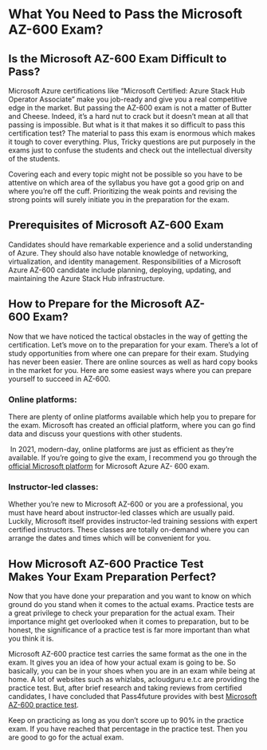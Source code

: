 <h1><span style="font-size:26px;"><strong>What You Need to Pass the Microsoft AZ-600 Exam?</strong></span></h1>

<h2><span style="font-size:22px;"><strong>Is the Microsoft AZ-600 Exam Difficult to Pass?</strong></span></h2>

<p>Microsoft Azure certifications like &ldquo;Microsoft Certified: Azure Stack Hub Operator Associate&rdquo; make you job-ready and give you a real competitive edge in the market. But passing the AZ-600 exam is not a matter of Butter and Cheese. Indeed, it&rsquo;s a hard nut to crack but it doesn&rsquo;t mean at all that passing is impossible. But what is it that makes it so difficult to pass this certification test? The material to pass this exam is enormous which makes it tough to cover everything. Plus, Tricky questions are put purposely in the exams just to confuse the students and check out the intellectual diversity of the students.</p>

<p>Covering each and every topic might not be possible so you have to be attentive on which area of the syllabus you have got a good grip on and where you&rsquo;re off the cuff. Prioritizing the weak points and revising the strong points will surely initiate you in the preparation for the exam.</p>

<h2><span style="font-size:22px;"><strong>Prerequisites of Microsoft AZ-600 Exam</strong></span></h2>

<p>Candidates should have remarkable experience and a solid understanding of Azure. They should also have notable knowledge of networking, virtualization, and identity management. Responsibilities of a Microsoft Azure AZ-600 candidate include planning, deploying, updating, and maintaining the Azure Stack Hub infrastructure.</p>

<h2><span style="font-size:22px;"><strong>How to Prepare for the Microsoft AZ-600&nbsp;Exam?</strong></span></h2>

<p>Now that we have noticed the tactical obstacles in the way of getting the certification. Let&rsquo;s move on to the preparation for your exam. There&rsquo;s a lot of study opportunities from where one can prepare for their exam. Studying has never been easier. There are online sources as well as hard copy books in the market for you. Here are some easiest ways where you can prepare yourself to succeed in AZ-600.</p>

<h3><strong>Online platforms:</strong></h3>

<p>There are plenty of online platforms available which help you to prepare for the exam. Microsoft has created an official platform, where you can go find data and discuss your questions with other students.</p>

<p>&nbsp;In 2021, modern-day, online platforms are just as efficient as they&rsquo;re available. If you&rsquo;re going to give the exam, I recommend you go through the <a href="https://docs.microsoft.com/en-us/learn/certifications/exams/az-600">official Microsoft platform</a> for Microsoft Azure AZ- 600 exam.</p>

<h3><strong>Instructor-led classes:</strong></h3>

<p>Whether you&rsquo;re new to Microsoft AZ-600 or you are a professional, you must have heard about instructor-led classes which are usually paid. Luckily, Microsoft itself provides instructor-led training sessions with expert certified instructors. These classes are totally on-demand where you can arrange the dates and times which will be convenient for you.</p>

<h2><span style="font-size:22px;"><strong>How Microsoft AZ-600 Practice Test Makes&nbsp;Your Exam Preparation Perfect?</strong></span></h2>

<p>Now that you have done your preparation and you want to know on which ground do you stand when it comes to the actual exams. Practice tests are a great privilege to check your preparation for the actual exam. Their importance might get overlooked when it comes to preparation, but to be honest, the significance of a practice test is far more important than what you think it is.</p>

<p>Microsoft AZ-600 practice test carries the same format as the one in the exam. It gives you an idea of how your actual exam is going to be. So basically, you can be in your shoes when you are in an exam while being at home. A lot of websites such as whizlabs, acloudguru e.t.c are providing the practice test. But, after brief research and taking reviews from certified candidates, I have concluded that Pass4future provides with best <a href="https://www.pass4future.com/questions/microsoft/az-600">Microsoft AZ-600 practice test</a>.</p>

<p>Keep on practicing as long as you don&rsquo;t score up to 90% in the practice exam. If you have reached that percentage in the practice test. Then you are good to go for the actual exam.</p>
